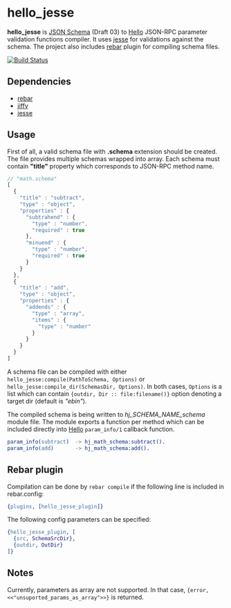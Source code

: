 # hello\_jesse


__hello_jesse__ is [JSON Schema][1] (Draft 03) to [Hello][2] JSON-RPC
parameter validation functions compiler. It uses [jesse][3] for validations
against the schema.
The project also includes [rebar][4] plugin for compiling schema files.

[![Build Status](https://travis-ci.org/brb/hello_jesse.png)](https://travis-ci.org/brb/hello_jesse)


## Dependencies

* [rebar][4]
* [jiffy][5]
* [jesse][3]

## Usage

First of all, a valid schema file with __.schema__ extension should be created.
The file provides multiple schemas wrapped into array. Each schema must
contain __"title"__ property which corresponds to JSON-RPC method name.

```javascript
// "math.schema"
[
  {
    "title" : "subtract",
    "type" : "object",
    "properties" : {
      "subtrahend" : {
        "type" : "number",
        "required" : true
      },
      "minuend" : {
        "type" : "number",
        "required" : true
      }
    }
  },
  {
    "title" : "add",
    "type" : "object",
    "properties" : {
      "addends" : {
        "type" : "array",
        "items" : {
          "type" : "number"
        }
      }
    }
  }
]
```

A schema file can be compiled with either `hello_jesse:compile(PathToSchema,
Options)` or `hello_jesse:compile_dir(SchemasDir, Options)`. In both cases,
`Options` is a list which can contain `{outdir, Dir :: file:filename()}` option
denoting a target dir (default is _"ebin"_).

The compiled schema is being written to _hj_SCHEMA_NAME_schema_ module file.
The module exports a function per method which can be included directly into
[Hello][2] `param_info/1` callback function.

```erlang
param_info(subtract)  -> hj_math_schema:subtract().
param_info(add)       -> hj_math_schema:add().
```

## Rebar plugin

Compilation can be done by `rebar compile` if the following line is included in
rebar.config:

```erlang
{plugins, [hello_jesse_plugin]}
```

The following config parameters can be specified:

```erlang
{hello_jesse_plugin, [
  {src, SchemaSrcDir},
  {outdir, OutDir}
]}
```

## Notes

Currently, parameters as array are not supported. In that case,
`{error, <<"unsuported_params_as_array">>}` is returned.


[1]: http://tools.ietf.org/html/draft-zyp-json-schema-03
[2]: https://github.com/fjl/hello
[3]: https://github.com/klarna/jesse
[4]: https://github.com/rebar/rebar
[5]: https://github.com/davisp/jiffy
